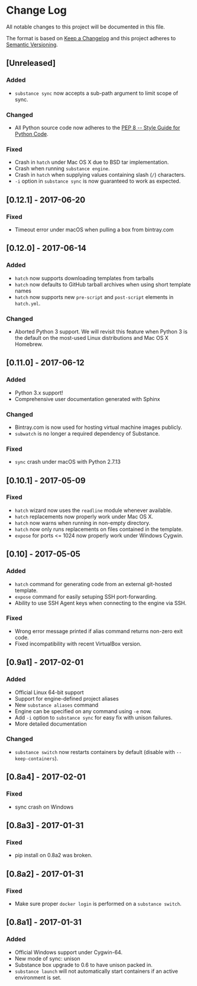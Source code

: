 # Change Log
All notable changes to this project will be documented in this file.

The format is based on [Keep a Changelog](http://keepachangelog.com/)
and this project adheres to [Semantic Versioning](http://semver.org/).

## [Unreleased]
### Added
- `substance sync` now accepts a sub-path argument to limit scope of sync.

### Changed
- All Python source code now adheres to the [PEP 8 -- Style Guide for Python
  Code](https://www.python.org/dev/peps/pep-0008/).

### Fixed
- Crash in `hatch` under Mac OS X due to BSD tar implementation.
- Crash when running `substance engine`.
- Crash in `hatch` when supplying values containing slash (`/`) characters.
- `-i` option in `substance sync` is now guaranteed to work as expected.

## [0.12.1] - 2017-06-20
### Fixed
- Timeout error under macOS when pulling a box from bintray.com

## [0.12.0] - 2017-06-14
### Added
- `hatch` now supports downloading templates from tarballs
- `hatch` now defaults to GitHub tarball archives when using short template
  names
- `hatch` now supports new `pre-script` and `post-script` elements in
  `hatch.yml`.
### Changed
- Aborted Python 3 support. We will revisit this feature when Python 3 is the
  default on the most-used Linux distributions and Mac OS X Homebrew.

## [0.11.0] - 2017-06-12
### Added
- Python 3.x support!
- Comprehensive user documentation generated with Sphinx
### Changed
- Bintray.com is now used for hosting virtual machine images publicly.
- `subwatch` is no longer a required dependency of Substance.
### Fixed
- `sync` crash under macOS with Python 2.7.13

## [0.10.1] - 2017-05-09
### Fixed
- `hatch` wizard now uses the `readline` module whenever available.
- `hatch` replacements now properly work under Mac OS X.
- `hatch` now warns when running in non-empty directory.
- `hatch` now only runs replacements on files contained in the template.
- `expose` for ports <= 1024 now properly work under Windows Cygwin.

## [0.10] - 2017-05-05
### Added
- `hatch` command for generating code from an external git-hosted template.
- `expose` command for easily setuping SSH port-forwarding.
- Ability to use SSH Agent keys when connecting to the engine via SSH.

### Fixed
- Wrong error message printed if alias command returns non-zero exit code.
- Fixed incompatibility with recent VirtualBox version.

## [0.9a1] - 2017-02-01
### Added
- Official Linux 64-bit support
- Support for engine-defined project aliases
- New `substance aliases` command
- Engine can be specified on any command using `-e` now.
- Add `-i` option to `substance sync` for easy fix with unison failures.
- More detailed documentation

### Changed
- `substance switch` now restarts containers by default (disable with `--keep-containers`).

## [0.8a4] - 2017-02-01
### Fixed
- sync crash on Windows

## [0.8a3] - 2017-01-31
### Fixed
- pip install on 0.8a2 was broken.

## [0.8a2] - 2017-01-31
### Fixed
- Make sure proper `docker login` is performed on a `substance switch`.

## [0.8a1] - 2017-01-31
### Added
- Official Windows support under Cygwin-64.
- New mode of sync: unison
- Substance box upgrade to 0.6 to have unison packed in.
- `substance launch` will not automatically start containers if an active environment is set.
